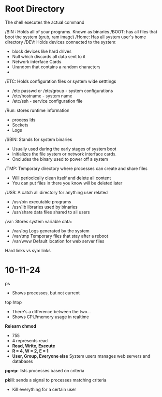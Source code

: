 
# Root Directory
The shell executes the actual command

/BIN : Holds all of your programs. Known as binaries
/BOOT: has all files that boot the system (grub, ram image)
/Home: Has all system user's home directory
/DEV: Holds devices connected to the system:
- block devices like hard drives
- Null which discards all data sent to it
- Network interface Cards
- Urandom that contains a random characters
- 
/ETC: Holds configuration files or system wide setttings
- /etc passwd or /etc/group - system configurations
- /etc/hostname - system name
- /etc/ssh - service configuration file

/Run: stores runtime information
- process Ids
- Sockets
- Logs

/SBIN: Stands for system binaries
- Usually used during the early stages of system boot
- Initializes the file system or network interface cards.
- Oncludes the binary used to power off a system

/TMP: Temporary directory where processes can create and share files
- Will periodically clean itself and delete all content 
- You can put files in there you know will be deleted later

/USR: A catch all directory for anything user related
- /usr/bin executable programs
- /usr/lib libraries used by binaries
- /usr/share data files shared to all users

/var: Stores system variable data:
- /var/log Logs generated by the system
- /var/tmp Temporary files that stay after a reboot
- /var/www Default location for web server files

Hard links vs sym links
# 10-11-24
ps
- Shows processes, but not current

top
htop
- There's a difference between the two...
- Shows CPU/memory usage in realtime

**Relearn chmod**
- 755
- 4 represents read
- **Read, Write, Execute**
- **R = 4, W = 2, E = 1**
- **User, Group, Everyone else**
System users manages web servers and databases

**pgrep**: lists processes based on criteria

**pkill**: sends a signal to processes matching criteria
- Kill everything for a certain user

